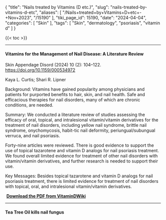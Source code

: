 {
    "title": "Nails treated by Vitamins (D etc.)",
    "slug": "nails-treated-by-vitamins-d-etc",
    "aliases": [
        "/Nails+treated+by+Vitamins+D+etc+-+Nov+2023",
        "/15190"
    ],
    "tiki_page_id": 15190,
    "date": "2024-04-04",
    "categories": [
        "Skin"
    ],
    "tags": [
        "Skin",
        "dermatology",
        "psoriasis",
        "vitamin d"
    ]
}


{{< toc >}}

---

#### Vitamins for the Management of Nail Disease: A Literature Review

Skin Appendage Disord (2024) 10 (2): 104–122. https://doi.org/10.1159/000534972

Kaya L. Curtis; Shari R. Lipner

Background: Vitamins have gained popularity among physicians and patients for purported benefits to hair, skin, and nail health. Safe and efficacious therapies for nail disorders, many of which are chronic conditions, are needed. 

Summary: We conducted a literature review of studies assessing the efficacy of oral, topical, and intralesional vitamin/vitamin derivatives for the treatment of nail disorders, including yellow nail syndrome, brittle nail syndrome, onychomycosis, habit-tic nail deformity, periungual/subungual verruca, and nail psoriasis. 

Forty-nine articles were reviewed. There is good evidence to support the use of topical tazarotene and vitamin D analogs for nail psoriasis treatment. We found overall limited evidence for treatment of other nail disorders with vitamin/vitamin derivatives, and further research is needed to support their use. 

Key Messages: Besides topical tazarotene and vitamin D analogs for nail psoriasis treatment, there is limited evidence for treatment of nail disorders with topical, oral, and intralesional vitamin/vitamin derivatives.

 **<i class="fas fa-file-pdf" style="margin-right: 0.3em;"></i><a href="https://d378j1rmrlek7x.cloudfront.net/attachments/pdf/vitamins-and-nails-compresspdf.pdf">Download the PDF from VitaminDWiki </a>** 

---

#### Tea Tree Oil kills nail fungus